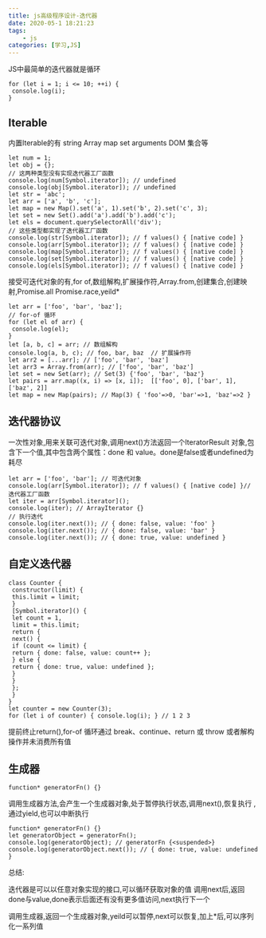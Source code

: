 ```yaml
---
title: js高级程序设计-迭代器
date: 2020-05-1 18:21:23
tags:
    - js
categories: [学习,JS]
---
```

JS中最简单的迭代器就是循环
```
for (let i = 1; i <= 10; ++i) { 
 console.log(i); 
}
```
<!-- more -->

## Iterable

内置Iterable的有 string Array map set arguments DOM 集合等
```
let num = 1; 
let obj = {}; 
// 这两种类型没有实现迭代器工厂函数
console.log(num[Symbol.iterator]); // undefined 
console.log(obj[Symbol.iterator]); // undefined 
let str = 'abc'; 
let arr = ['a', 'b', 'c']; 
let map = new Map().set('a', 1).set('b', 2).set('c', 3); 
let set = new Set().add('a').add('b').add('c'); 
let els = document.querySelectorAll('div'); 
// 这些类型都实现了迭代器工厂函数
console.log(str[Symbol.iterator]); // f values() { [native code] } 
console.log(arr[Symbol.iterator]); // f values() { [native code] } 
console.log(map[Symbol.iterator]); // f values() { [native code] } 
console.log(set[Symbol.iterator]); // f values() { [native code] } 
console.log(els[Symbol.iterator]); // f values() { [native code] }
```
接受可迭代对象的有,for of,数组解构,扩展操作符,Array.from,创建集合,创建映射,Promise.all Promise.race,yeild*

```
let arr = ['foo', 'bar', 'baz']; 
// for-of 循环
for (let el of arr) { 
 console.log(el); 
}
let [a, b, c] = arr; // 数组解构
console.log(a, b, c); // foo, bar, baz  // 扩展操作符
let arr2 = [...arr]; // ['foo', 'bar', 'baz'] 
let arr3 = Array.from(arr); // ['foo', 'bar', 'baz'] 
let set = new Set(arr); // Set(3) {'foo', 'bar', 'baz'} 
let pairs = arr.map((x, i) => [x, i]);  [['foo', 0], ['bar', 1], ['baz', 2]] 
let map = new Map(pairs); // Map(3) { 'foo'=>0, 'bar'=>1, 'baz'=>2 }
```

## 迭代器协议

一次性对象,用来关联可迭代对象,调用next()方法返回一个IteratorResult 对象,包含下一个值,其中包含两个属性：done 和 value。done是false或者undefined为耗尽
```
let arr = ['foo', 'bar']; // 可迭代对象
console.log(arr[Symbol.iterator]); // f values() { [native code] }// 迭代器工厂函数
let iter = arr[Symbol.iterator](); 
console.log(iter); // ArrayIterator {}
// 执行迭代
console.log(iter.next()); // { done: false, value: 'foo' } 
console.log(iter.next()); // { done: false, value: 'bar' } 
console.log(iter.next()); // { done: true, value: undefined }
```

## 自定义迭代器
```
class Counter { 
 constructor(limit) { 
 this.limit = limit; 
 } 
 [Symbol.iterator]() { 
 let count = 1, 
 limit = this.limit; 
 return { 
 next() { 
 if (count <= limit) { 
 return { done: false, value: count++ }; 
 } else { 
 return { done: true, value: undefined }; 
 } 
 } 
 }; 
 } 
} 
let counter = new Counter(3);
for (let i of counter) { console.log(i); } // 1 2 3
```

提前终止return(),for-of 循环通过 break、continue、return 或 throw 或者解构操作并未消费所有值


## 生成器
```
function* generatorFn() {}
```
调用生成器方法,会产生一个生成器对象,处于暂停执行状态,调用next(),恢复执行 ,通过yield,也可以中断执行
```
function* generatorFn() {} 
let generatorObject = generatorFn(); 
console.log(generatorObject); // generatorFn {<suspended>} 
console.log(generatorObject.next()); // { done: true, value: undefined }
```

总结:

迭代器是可以以任意对象实现的接口,可以循环获取对象的值 调用next后,返回done与value,done表示后面还有没有更多值访问,next执行下一个

调用生成器,返回一个生成器对象,yeild可以暂停,next可以恢复,加上*后,可以序列化一系列值